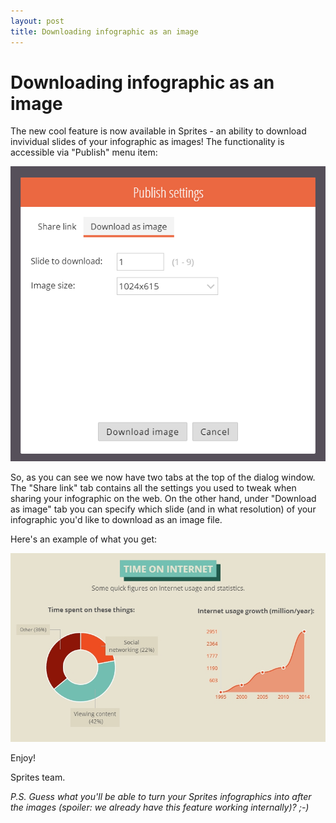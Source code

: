 ```yaml
---
layout: post
title: Downloading infographic as an image
---
```


# Downloading infographic as an image

The new cool feature is now available in Sprites - an ability to download invividual slides of your infographic as images! The functionality is accessible via "Publish" menu item:

![Image export dialog](/assets/img/posts/image-export-dialog.png "Image export dialog")

So, as you can see we now have two tabs at the top of the dialog window. The "Share link" tab contains all the settings you used to tweak when sharing your infographic on the web. On the other hand, under "Download as image" tab you can specify which slide (and in what resolution) of your infographic you'd like to download as an image file.

Here's an example of what you get:

![Image export result](/assets/img/posts/image-export-result.jpg "Image export result")

Enjoy!

Sprites team.

*P.S. Guess what you'll be able to turn your Sprites infographics into after the images (spoiler: we already have this feature working internally)? ;-)*